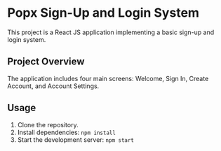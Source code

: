 # Popx Sign-Up and Login System

This project is a React JS application implementing a basic sign-up and login system.

## Project Overview

The application includes four main screens: Welcome, Sign In, Create Account, and Account Settings.

## Usage

1.  Clone the repository.
2.  Install dependencies: `npm install`
3.  Start the development server: `npm start`
